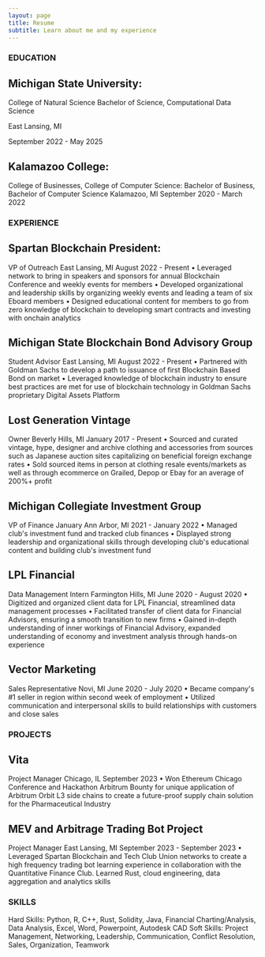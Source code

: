 ```yaml
---
layout: page
title: Resume
subtitle: Learn about me and my experience
---
```


### EDUCATION
## Michigan State University:
College of Natural Science Bachelor of Science, Computational Data Science 

East Lansing, MI 

September 2022 - May 2025

## Kalamazoo College:
College of Businesses, College of Computer Science: Bachelor of Business, Bachelor of Computer Science 
Kalamazoo, MI 
September 2020 - March 2022 

### EXPERIENCE
## Spartan Blockchain President:
VP of Outreach
East Lansing, MI
August 2022 - Present
• Leveraged network to bring in speakers and sponsors for annual Blockchain Conference and weekly events for members
• Developed organizational and leadership skills by organizing weekly events and leading a team of six Eboard members
• Designed educational content for members to go from zero knowledge of blockchain to developing smart contracts and investing with onchain analytics

## Michigan State Blockchain Bond Advisory Group
Student Advisor 
East Lansing, MI 
August 2022 - Present
• Partnered with Goldman Sachs to develop a path to issuance of first Blockchain Based Bond on market
• Leveraged knowledge of blockchain industry to ensure best practices are met for use of blockchain technology in Goldman Sachs proprietary Digital Assets Platform

## Lost Generation Vintage 
Owner
Beverly Hills, MI
January 2017 - Present
• Sourced and curated vintage, hype, designer and archive clothing and accessories from sources such as Japanese auction sites capitalizing on beneficial foreign exchange rates
• Sold sourced items in person at clothing resale events/markets as well as through ecommerce on Grailed, Depop or Ebay for an average of 200%+ profit

## Michigan Collegiate Investment Group 
VP of Finance January
Ann Arbor, MI
2021 - January 2022
• Managed club's investment fund and tracked club finances
• Displayed strong leadership and organizational skills through developing club's educational content and building club's
investment fund

## LPL Financial
Data Management Intern
Farmington Hills, MI
June 2020 - August 2020
• Digitized and organized client data for LPL Financial, streamlined data management processes
• Facilitated transfer of client data for Financial Advisors, ensuring a smooth transition to new firms
• Gained in-depth understanding of inner workings of Financial Advisory, expanded understanding of economy and investment analysis through hands-on experience

## Vector Marketing
Sales Representative
Novi, MI June 2020 - July 2020
• Became company's #1 seller in region within second week of employment
• Utilized communication and interpersonal skills to build relationships with customers and close sales

### PROJECTS
## Vita
Project Manager
Chicago, IL 
September 2023
• Won Ethereum Chicago Conference and Hackathon Arbitrum Bounty for unique application of Arbitrum Orbit L3 side chains to create a future-proof supply chain solution for the Pharmaceutical Industry

## MEV and Arbitrage Trading Bot Project 
Project Manager
East Lansing, MI 
September 2023 - September 2023
• Leveraged Spartan Blockchain and Tech Club Union networks to create a high frequency trading bot learning experience in collaboration with the Quantitative Finance Club. Learned Rust, cloud engineering, data aggregation and analytics skills

### SKILLS
Hard Skills: Python, R, C++, Rust, Solidity, Java, Financial Charting/Analysis, Data Analysis, Excel, Word, Powerpoint, Autodesk CAD Soft Skills: Project Management, Networking, Leadership, Communication, Conflict Resolution, Sales, Organization, Teamwork
